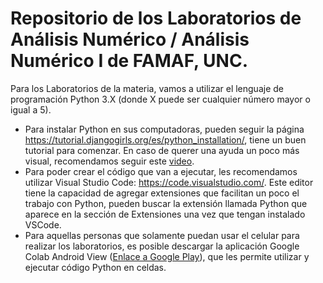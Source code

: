 # Repositorio de los Laboratorios de Análisis Numérico / Análisis Numérico I de FAMAF, UNC.

Para los Laboratorios de la materia, vamos a utilizar el lenguaje de programación Python 3.X (donde X puede ser cualquier número mayor o igual a 5).

- Para instalar Python en sus computadoras, pueden seguir la página https://tutorial.djangogirls.org/es/python_installation/, tiene un buen tutorial para comenzar. En caso de querer una ayuda un poco más visual, recomendamos seguir este [video](https://www.youtube.com/watch?v=9fNKy9zOPkg).
- Para poder crear el código que van a ejecutar, les recomendamos utilizar Visual Studio Code: https://code.visualstudio.com/. Este editor tiene la capacidad de agregar extensiones que facilitan un poco el trabajo con Python, pueden buscar la extensión llamada Python que aparece en la sección de Extensiones una vez que tengan instalado VSCode.
- Para aquellas personas que solamente puedan usar el celular para realizar los laboratorios, es posible descargar la aplicación Google Colab Android View ([Enlace a Google Play](https://play.google.com/store/apps/details?id=com.WeDevelopinPk.colabandroidwebview)), que les permite utilizar y ejecutar código Python en celdas.
